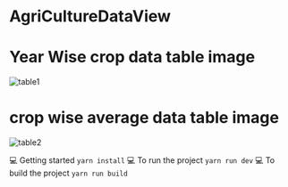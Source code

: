 # AgriCultureDataView
# Year Wise crop data table image
![table1](https://github.com/sonu-gang/AgriCultureDataView/assets/71062256/bc9ef7c8-50b4-42b2-b996-9e025b1eeaa6)
# crop wise average data table image
![table2](https://github.com/sonu-gang/AgriCultureDataView/assets/71062256/57add0b3-eec2-4879-93d4-745b9e0bf80d)

💻 Getting started
 `yarn install`
 💻 To run the project
 `yarn run dev`
 💻 To build the project
 `yarn run build`

